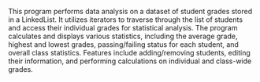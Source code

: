 This program performs data analysis on a dataset of student grades stored in a LinkedList.
It utilizes iterators to traverse through the list of students and access their individual grades for statistical analysis.
The program calculates and displays various statistics, including the average grade, highest and lowest grades, passing/failing status for each student, and overall class statistics.
Features include adding/removing students, editing their information, and performing calculations on individual and class-wide grades.
